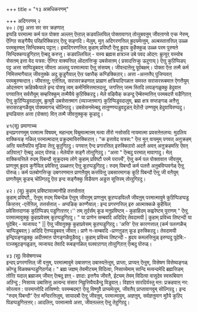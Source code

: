 +++
title = "१३ अत्त्रधिकरणम्"

+++
अदिगरणम् २  
४०। (सू) अत्ता सर सर क्रहणात्  
इप्पडि परमात्मा कर्म पल पोक्ता अल्लऩ् ऎऩ्ऱाल् कडवल्लियिल् पोक्तावागत् तोऩ्ऱुबवऩुम् जीवऩागवे एऱ्क नेरुम्, ऎऩ्गिऱ सङ्गैयैप् परिहरिक्किऱार् ऎऩ्ऱु सङ्गदि। मेलुम्, मुऩ् अदिगरणत्तिल् ह्रुदयमॆऩ्ऩुम्, अल्बस्ताऩत्तिल् उळ्ळ परमबुरुषऩ् सिन्दिक्कप् पट्टाऩ्। इव्वदिगरणत्तिल् कुहाम् प्रविष्टौ ऎऩ्ऱु ह्रुदय कुहैक्कुळ् उळ्ळ परम पुरुषऩे सिन्दिक्कप्पडुगिऱाऩ् ऎऩ्बदु करुत्तु। कडवल्लियिल् - यस्य ब्रह्मस क्षत्रञ्ज उबे पवद ओदऩ: म्रुत्युर् यस्योब सेसऩम् इत्ता वेद यत्रस: ऎऩ्गिऱ वाक्यत्तिल् ऒदऩत्तिऱ्कु उबसेसऩम् ( प्रसादत्तिऱ्कु ऊऱुगाय् ) ऎऩ्ऱु कुऱिप्पिडप् पट्ट अत्ता साप्पिडुबवऩ् जीवऩा अल्लदु परमात्मावा ऎऩ्ऱु संसयम्। जीवऩ्दाऩॆऩ्ऱु पूर्वबक्षम्। पोक्ता ऎऩ्ऱ तऩ्मै कर्म निमित्तमागैयाल् जीवऩुक्के अदु कूडुगैयाल् ऎऩ्ऱ पक्षत्तैक् कण्डिक्किऱार्। अत्ता -अऩ्ऩत्तैप् पुजिप्पवऩ् परमबुरुषऩ्दाऩ्। जीवऩऩ्ऱु; एऩॆऩिल्, सरासरक्रहणात् प्राह्मण क्षत्रियादिगळाऩ समस्त सरासररूबमाऩ ऐगत्तैयुम् ओदऩमाग क्रहिक्कैयाले इन्द पोक्त्रु त्वम् कर्मनिमित्तमाऩदऩ्ऱु, जगत्तिऩ् जऩ्म स्तिदि लयङ्गळुक्कु हेदुवाऩ पगवाऩिऩ् सर्वत्तैयुम् सम्हरिक्कुम् तऩ्मैयैये कुऱिक्किऱदु। मेले वऴियैक् कडन्दु ऎम्बॆरुमाऩिऩ् परमबदत्तै यडैगिऱाऩ् ऎऩ्ऱु कुऱिप्पिडुवदालुम्, म्रुत्युवै उबसेसऩमाग (व्यञ्जऩमाग) कुऱिप्पिडुवदालुम्, ब्रह्म क्षत्र सप्तङ्गळ् अऩैत्तु सरासरङ्गळैयुम् पोक्यमागच् चॊल्गिऱदु। उबसेसनमॆऩ्बदु ताऩुण्णप्पडुवदुडऩ् वेऱॊऩ्ऱै उण्णवुम् हेदुवायिरुप्पदु। इप्पडियाऩ अत्ता (पोक्ता) विऩ् तऩ्मै जीवऩुक्कुक् कूडादु।

४१(सू) प्रमाणाच्च  
इन्दप्रगरणमुम् परमात्म विषयम्, महान्दम् विबुमात्माऩम् मत्वा तीरो नसोसदि नायमात्मा प्रवसऩेऩलप्य: मुदलिय वाक्कियङ् गळिल् परमात्मादाऩ् प्रक्रुदमायिरुक्किऱाऩ्। "क इत्तावेद यत्रस:" ऎऩ्ऱ मुऩ् वायमुम् पगवत् अऩुक्रहम् अऩ्ऱि यवऩैयऱिय मुडिया तॆऩ्ऱु कूऱुगिऱदु। पगवाऩ् ऎन्द प्रगारत्तिल् इरुक्किऱारो अदऩै अवऩ् अऩुक्रहमऩ्ऱि ऎवऩ् अऱिवाऩ्? ऎऩ्बदु अदऩ् पॊरुळ्। मेलेयॊरु सङ्गै तोऩ्ऱुगिऱदु। “अत्ता " ऎऩ्बदु परमात् मावागादु। मेल् वाक्कियत्तिले रुदम् पिबन्दौ सुक्रुदस्य लोगे कुहाम् प्रविष्टौ परमे परार्त्त्ये', ऎऩ्ऱु कर्म पल पोक्तावाऩ जीवऩुम्, प्राणऩुम् ह्रुदय कुगैयिल् प्रवेसित्तु उळ्ळऩर् ऎऩ्ऱु कूऱप्पडुगिऱदु। रुदम् पिबन्दौ कर्म पलत्तै अऩुबविप्पवर्गळ् ऎऩ्ऱु पॊरुळ्। कर्म पलबोगत्तिऱ्कु उबगरणमाऩ प्राणऩैयुम् कर्त्तावॆऩ्ऱु उबसारमागक् कूऱि पिबन्दौ ऎऩ्ऱु जी वऩैयुम् प्राणऩैयुम् कूडच् चॊल्गिऱदु ऎऩ्ऱ इन्द सङ्गैक्कु विडैयाग अडुत्त सूत्तिरम् तोऩ्ऱुगिऱदु।

४२। (सू) कुहाम् प्रविष्टावात्मानौहि तत्तर्सऩात्  
कुहाम् प्रविष्टौ,, ऎऩ्ऱुम् रुदम् पिबन्दॆळ ऎऩ्ऱुम् जीवऩुम् प्राणऩुम् कूऱप्पडविल्लै जीवऩुम् परमात्मावुमे कुऱिप्पिडप्पडु किऩ्ऱऩर् -एऩॆऩिल्, तत्तर्सऩात् - अप्पडिक् काण्गैयाल् : इन्द प्रगरणत्तिल् इरु आत्माक्कळे कुहैयिल् प्रवेसित्तदागक् कुऱिप्पिडप् पडुगिऩ्ऱऩर्।'' तम् तुर्दर्सम् कूड मऩुप्रविष्टम् - कुहाहिदम् कह्वरेष्टम् पुराणम् " ऎऩ्ऱु परमात्मावुक्कु कुहाप्रवेसम् कूऱप्पडुगिऱदु। " या प्राणेन सम्बवदि अदिदिर् तेवदामयी | कुहाम् प्रविच्य तिष्टन्दी या पूदेबिर् - व्यजायद " || ऎऩ्ऱु जीवऩुक्कु कुहाप्रवेसम् कूऱप्पडुगिऱदु। 'अत्ति' ऎऩ्ऱ कारणत्ताल् (कर्म पलऩ्गळैच् चाप्पिडुबवऩ् ) अदिदि ऎऩप्पडुबवऩ् जीवऩ्। प्राणे न-सम्बवदि -प्राणऩुडऩ् कूड इरुक्किऱदु। तेवदामयी इन्द्रियङ्गळुक्कु अदीऩमाऩ पोगङ्गळैयुडैयदु। कुहाम् प्रविच्य तिष्टन्दी - ह्रुदय कमलत्तिऩुळ् इरुप्पदु पूदेबि:- पञ्जबूदङ्गळुडऩ्, व्यजायद तेवादि रूबङ्गळिल् पलवाऱागत् तोऩ्ऱुगिऱाऩ् ऎऩ्बदु पॊरुळ्।

४३ (सू) विसेषणाच्च  
इन्दप् प्रगरणत्तिल् जी वऩुम्, परमात्मावुमे उबासगऩ् उबास्यऩॆऩ्ऱुम्, प्राप्ता, प्राप्यऩ् ऎऩ्ऱुम्, विसेषण विसेष्यङ्गळ् कॊण्डु विळक्कप्पडुगिऱार्गळ्। " ब्रह्म जज्ञम् तेवमीट्यम् विदित्वा, निसाय्येमाम् सान्दि मत्यन्दमेदि ब्रह्मत्तिडम् तोऩ्ऱि यदाल् ब्रह्मजम् जीवऩ् ऎऩ्बदु ज्ञऩ् - ज्ञादा: इत्तगैय जीवऩै, ईट्यम् तेवम् विदित्वा वासुदेव स्वरूबियाग अऱिन्दु ; निसाय्य उबासित्तु अत्यन्द संसार निव्रुत्तियैयडैन्दु विडुवाऩ्। विज्ञाऩ सारदिर्यस्तु मऩ: प्रक्रहवाऩ् नर: सोरत्वऩ : पारमाप्ऩोदि तत्विष्णो: परमम्बदम्!! ऎऩ्ऱु विष्णुवै प्राप्यमॆऩ्ऱुम्, जीवऩैप् प्राप्तावागवुम् सॊल्गिऱदु। इन्द "रुदम् पिबन्दौ” ऎऩ्ऱ मन्दिरत्तिलुम्, सायादबौ ऎऩ्ऱु जीवऩुम्, परमात्मावुम्, अज्ञऩुम्, सर्वज्ञऩुमाग मुऱैये कुऱिप् पिडप्पडुगिऩ्ऱऩर्। आदलिऩ्, परमात्मावे अत्ता, जीवऩल्लऩ् ऎऩ्ऱु तेऱुगिऱदु।

